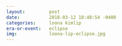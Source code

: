 ```yaml
---
layout:         post
date:           2018-03-12 18:48:54 -0400
categories:     loona kimlip
era-or-event:   eclipse
img:            loona-lip-eclipse.jpg
---
```


